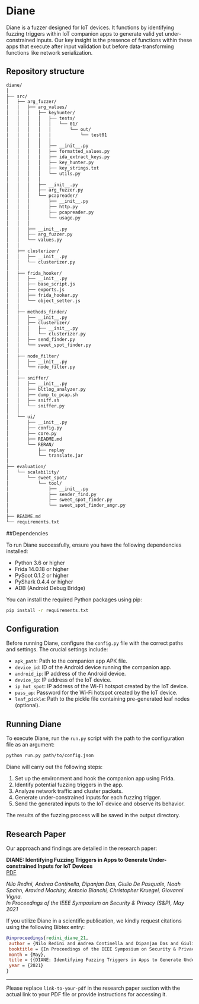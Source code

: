 # Diane

Diane is a fuzzer designed for IoT devices. It functions by identifying fuzzing triggers within IoT companion apps to generate valid yet under-constrained inputs. Our key insight is the presence of functions within these apps that execute after input validation but before data-transforming functions like network serialization.

## Repository structure
```bash
diane/
│
├── src/
│   ├── arg_fuzzer/
│   │   ├── arg_values/
│   │   │   ├── keyhunter/
│   │   │   │   ├── tests/
│   │   │   │   │   └── 01/
│   │   │   │   │       └── out/
│   │   │   │   │           └── test01
│   │   │   │   │
│   │   │   │   ├── __init__.py
│   │   │   │   ├── formatted_values.py
│   │   │   │   ├── ida_extract_keys.py
│   │   │   │   ├── key_hunter.py
│   │   │   │   ├── key_strings.txt
│   │   │   │   └── utils.py
│   │   │   │
│   │   │   ├── __init__.py
│   │   │   ├── arg_fuzzer.py
│   │   │   └── pcapreader/
│   │   │       ├── __init__.py
│   │   │       ├── http.py
│   │   │       ├── pcapreader.py
│   │   │       └── usage.py
│   │   │
│   │   ├── __init__.py
│   │   ├── arg_fuzzer.py
│   │   └── values.py
│   │
│   ├── clusterizer/
│   │   ├── __init__.py
│   │   └── clusterizer.py
│   │
│   ├── frida_hooker/
│   │   ├── __init__.py
│   │   ├── base_script.js
│   │   ├── exports.js
│   │   ├── frida_hooker.py
│   │   └── object_setter.js
│   │
│   ├── methods_finder/
│   │   ├── __init__.py
│   │   ├── clusterizer/
│   │   │   ├── __init__.py
│   │   │   └── clusterizer.py
│   │   ├── send_finder.py
│   │   └── sweet_spot_finder.py
│   │
│   ├── node_filter/
│   │   ├── __init__.py
│   │   └── node_filter.py
│   │
│   ├── sniffer/
│   │   ├── __init__.py
│   │   ├── bltlog_analyzer.py
│   │   ├── dump_to_pcap.sh
│   │   ├── sniff.sh
│   │   └── sniffer.py
│   │
│   └── ui/
│       ├── __init__.py
│       ├── config.py
│       ├── core.py
│       ├── README.md
│       └── RERAN/
│           ├── replay
│           └── translate.jar
│
├── evaluation/
│   └── scalability/
│       └── sweet_spot/
│           └── tool/
│               ├── __init__.py
│               ├── sender_find.py
│               ├── sweet_spot_finder.py
│               └── sweet_spot_finder_angr.py
│
├── README.md
└── requirements.txt
```
##Dependencies

To run Diane successfully, ensure you have the following dependencies installed:

- Python 3.6 or higher
- Frida 14.0.18 or higher
- PySoot 0.1.2 or higher
- PyShark 0.4.4 or higher
- ADB (Android Debug Bridge)

You can install the required Python packages using pip:

```bash
pip install -r requirements.txt 
```

## Configuration

Before running Diane, configure the `config.py` file with the correct paths and settings. The crucial settings include:

- `apk_path`: Path to the companion app APK file.
- `device_id`: ID of the Android device running the companion app.
- `android_ip`: IP address of the Android device.
- `device_ip`: IP address of the IoT device.
- `ip_hot_spot`: IP address of the Wi-Fi hotspot created by the IoT device.
- `pass_ap`: Password for the Wi-Fi hotspot created by the IoT device.
- `leaf_pickle`: Path to the pickle file containing pre-generated leaf nodes (optional).

## Running Diane

To execute Diane, run the `run.py` script with the path to the configuration file as an argument:

```bash
python run.py path/to/config.json
```

Diane will carry out the following steps:

1. Set up the environment and hook the companion app using Frida.
2. Identify potential fuzzing triggers in the app.
3. Analyze network traffic and cluster packets.
4. Generate under-constrained inputs for each fuzzing trigger.
5. Send the generated inputs to the IoT device and observe its behavior.

The results of the fuzzing process will be saved in the output directory.

## Research Paper

Our approach and findings are detailed in the research paper:

**DIANE: Identifying Fuzzing Triggers in Apps to Generate Under-constrained Inputs for IoT Devices**  
[PDF](link-to-your-pdf)

*Nilo Redini, Andrea Continella, Dipanjan Das, Giulio De Pasquale, Noah Spahn, Aravind Machiry, Antonio Bianchi, Christopher Kruegel, Giovanni Vigna.*  
*In Proceedings of the IEEE Symposium on Security & Privacy (S&P), May 2021*

If you utilize Diane in a scientific publication, we kindly request citations using the following Bibtex entry:

```bibtex
@inproceedings{redini_diane_21,
 author = {Nilo Redini and Andrea Continella and Dipanjan Das and Giulio De Pasquale and Noah Spahn and Aravind Machiry and Antonio Bianchi and Christopher Kruegel and Giovanni Vigna},
 booktitle = {In Proceedings of the IEEE Symposium on Security & Privacy (S&P)},
 month = {May},
 title = {{DIANE: Identifying Fuzzing Triggers in Apps to Generate Under-constrained Inputs for IoT Devices}},
 year = {2021}
}
```

---

Please replace `link-to-your-pdf` in the research paper section with the actual link to your PDF file or provide instructions for accessing it.
